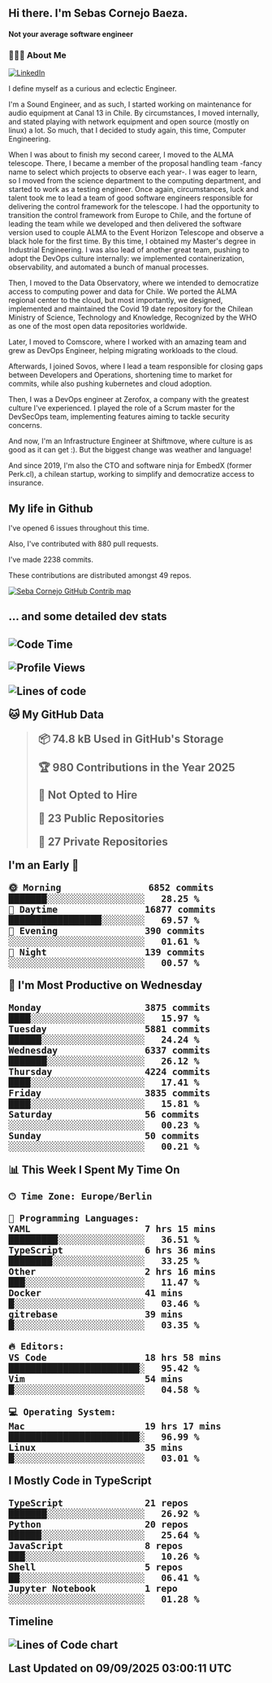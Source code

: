 <h2> Hi there.  I'm Sebas Cornejo Baeza.</h2>
<h4> Not your average software engineer</h4>
<h3> 👨🏻‍💻 About Me </h3>
<a href="http://linkedin.com/in/sebastian-cornejo-baeza/"><img alt="LinkedIn" src="https://img.shields.io/badge/Sebas%20Cornejo%20-informational?style=appveyor&logo=linkedin"></a>


I define myself as a curious and eclectic Engineer.

I'm a Sound Engineer, and as such, I started working on maintenance for audio equipment at Canal 13 in Chile.
By circumstances, I moved internally, and stated playing with network equipment and open source (mostly on linux) 
a lot. So much, that I decided to study again, this time, Computer Engineering.

When I was about to finish my second career, I moved to the ALMA telescope. There, I became a member of the proposal handling team
-fancy name to select which projects to observe each year-. 
I was eager to learn, so I moved from the science department to the computing department, and started to work as 
a testing engineer. Once again, circumstances, luck and talent took me to lead a team of good software engineers 
responsible for delivering the control framework for the telescope. I had the opportunity to transition the control framework from
Europe to Chile, and the fortune of leading the team while we developed and then delivered the software
version used to couple ALMA to the Event Horizon Telescope and observe a black hole for the first time.
By this time, I obtained my Master's degree in Industrial Engineering.
I was also lead of another great team, pushing to adopt the DevOps culture internally: we implemented containerization, observability, and automated a bunch of manual processes.

Then, I moved to the Data Observatory, where we intended to democratize access to computing power
and data for Chile. We ported the ALMA regional center to the cloud, but most importantly, we designed, implemented
and maintained the Covid 19 date repository for the Chilean Ministry of Science, Technology and Knowledge, Recognized by the WHO as one of the most open
data repositories worldwide.

Later, I moved to Comscore, where I worked with an amazing team and grew as DevOps Engineer, helping migrating workloads to the cloud.

Afterwards, I joined Sovos, where I lead a team responsible for closing gaps between Developers and Operations, shortening time to market for commits, while
also pushing kubernetes and cloud adoption.

Then, I was a DevOps engineer at Zerofox, a company with the greatest culture I've experienced. I played the role of a Scrum master for the DevSecOps team,
implementing features aiming to tackle security concerns.

And now, I'm an Infrastructure Engineer at Shiftmove, where culture is as good as it can get :). But the biggest change was weather and language!
 
And since 2019, I'm also the CTO and software ninja for EmbedX (former Perk.cl), a chilean startup, working to simplify and democratize access to insurance.

<h2> My life in Github </h2>

I've opened 6 issues throughout this time.

Also, I've contributed with 880 pull requests.

I've made 2238 commits.

These contributions are distributed amongst 49 repos.

<a href="https://github.com/scornejob/scornejob">
  <picture>
    <source media="(prefers-color-scheme: dark)" srcset="https://raw.githubusercontent.com/scornejob/scornejob/master/profile-3d-contrib/profile-night-green.svg">
    <img alt="Seba Cornejo GitHub Contrib map" src="https://raw.githubusercontent.com/scornejob/scornejob/master/profile-3d-contrib/profile-gitblock.svg">
  </picture>
</a>

<h2>... and some detailed dev stats<h2>

<!--START_SECTION:waka-->
![Code Time](http://img.shields.io/badge/Code%20Time-1%2C314%20hrs%2013%20mins-blue)

![Profile Views](http://img.shields.io/badge/Profile%20Views-0-blue)

![Lines of code](https://img.shields.io/badge/From%20Hello%20World%20I%27ve%20Written-11.5%20million%20lines%20of%20code-blue)

**🐱 My GitHub Data** 

> 📦 74.8 kB Used in GitHub's Storage 
 > 
> 🏆 980 Contributions in the Year 2025
 > 
> 🚫 Not Opted to Hire
 > 
> 📜 23 Public Repositories 
 > 
> 🔑 27 Private Repositories 
 > 
**I'm an Early 🐤** 

```text
🌞 Morning                6852 commits        ███████░░░░░░░░░░░░░░░░░░   28.25 % 
🌆 Daytime                16877 commits       █████████████████░░░░░░░░   69.57 % 
🌃 Evening                390 commits         ░░░░░░░░░░░░░░░░░░░░░░░░░   01.61 % 
🌙 Night                  139 commits         ░░░░░░░░░░░░░░░░░░░░░░░░░   00.57 % 
```
📅 **I'm Most Productive on Wednesday** 

```text
Monday                   3875 commits        ████░░░░░░░░░░░░░░░░░░░░░   15.97 % 
Tuesday                  5881 commits        ██████░░░░░░░░░░░░░░░░░░░   24.24 % 
Wednesday                6337 commits        ███████░░░░░░░░░░░░░░░░░░   26.12 % 
Thursday                 4224 commits        ████░░░░░░░░░░░░░░░░░░░░░   17.41 % 
Friday                   3835 commits        ████░░░░░░░░░░░░░░░░░░░░░   15.81 % 
Saturday                 56 commits          ░░░░░░░░░░░░░░░░░░░░░░░░░   00.23 % 
Sunday                   50 commits          ░░░░░░░░░░░░░░░░░░░░░░░░░   00.21 % 
```


📊 **This Week I Spent My Time On** 

```text
🕑︎ Time Zone: Europe/Berlin

💬 Programming Languages: 
YAML                     7 hrs 15 mins       █████████░░░░░░░░░░░░░░░░   36.51 % 
TypeScript               6 hrs 36 mins       ████████░░░░░░░░░░░░░░░░░   33.25 % 
Other                    2 hrs 16 mins       ███░░░░░░░░░░░░░░░░░░░░░░   11.47 % 
Docker                   41 mins             █░░░░░░░░░░░░░░░░░░░░░░░░   03.46 % 
gitrebase                39 mins             █░░░░░░░░░░░░░░░░░░░░░░░░   03.35 % 

🔥 Editors: 
VS Code                  18 hrs 58 mins      ████████████████████████░   95.42 % 
Vim                      54 mins             █░░░░░░░░░░░░░░░░░░░░░░░░   04.58 % 

💻 Operating System: 
Mac                      19 hrs 17 mins      ████████████████████████░   96.99 % 
Linux                    35 mins             █░░░░░░░░░░░░░░░░░░░░░░░░   03.01 % 
```

**I Mostly Code in TypeScript** 

```text
TypeScript               21 repos            ███████░░░░░░░░░░░░░░░░░░   26.92 % 
Python                   20 repos            ██████░░░░░░░░░░░░░░░░░░░   25.64 % 
JavaScript               8 repos             ███░░░░░░░░░░░░░░░░░░░░░░   10.26 % 
Shell                    5 repos             ██░░░░░░░░░░░░░░░░░░░░░░░   06.41 % 
Jupyter Notebook         1 repo              ░░░░░░░░░░░░░░░░░░░░░░░░░   01.28 % 
```



**Timeline**

![Lines of Code chart](https://raw.githubusercontent.com/scornejob/scornejob/master/assets/bar_graph.png)


 Last Updated on 09/09/2025 03:00:11 UTC
<!--END_SECTION:waka-->
